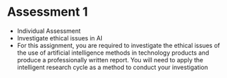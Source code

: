 # Assessment 1
- Individual Assessment
- Investigate ethical issues in AI
- For this assignment, you are required to investigate the ethical issues of the use of artificial intelligence methods in technology products and produce a professionally written report. You will need to apply the intelligent research cycle as a method to conduct your investigation
